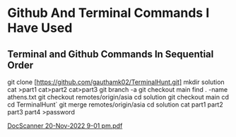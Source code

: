 # Github And Terminal Commands I Have Used 
## Terminal and Github Commands In Sequential Order
git clone [https://github.com/gauthamk02/TerminalHunt.git]
mkdir solution
cat >part1
cat>part2
cat>part3
git branch -a
git checkout main
find . -name athens.txt
git checkout remotes/origin/asia
cd solution
git checkout main
cd
cd TerminalHunt`
git merge remotes/origin/asia
cd solution 
cat part1 part2 part3 part4 >password

[DocScanner 20-Nov-2022 9-01 pm.pdf](https://github.com/Samsara-S/amfoss-tasks/files/10050063/DocScanner.20-Nov-2022.9-01.pm.pdf)

